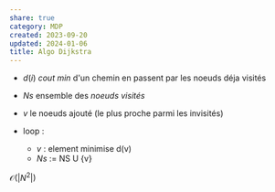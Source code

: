 ```yaml
---  
share: true  
category: MDP  
created: 2023-09-20  
updated: 2024-01-06  
title: Algo Dijkstra  
---  
```

  
  
- $d(i)$ *cout min* d'un chemin en passent par les noeuds déja visités  
  
- $Ns$ ensemble des *noeuds visités*  
  
- $v$ le noeuds ajouté (le plus proche parmi les invisités)  
  
- loop :   
	- $v$ : element minimise d(v)  
	- $Ns$ := NS U {v}  
  
 $\mathcal{O}(|N^2|)$  
